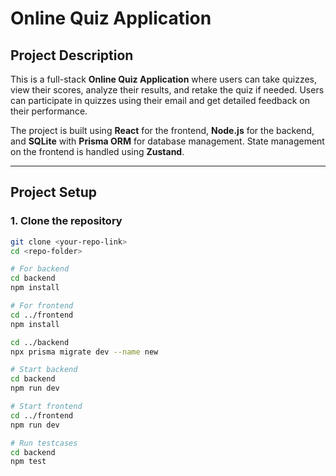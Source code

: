 # Online Quiz Application

## Project Description
This is a full-stack **Online Quiz Application** where users can take quizzes, view their scores, analyze their results, and retake the quiz if needed. 
Users can participate in quizzes using their email and get detailed feedback on their performance.  

The project is built using **React** for the frontend, **Node.js** for the backend, and **SQLite** with **Prisma ORM** for database management. 
State management on the frontend is handled using **Zustand**.  

---

## Project Setup

### 1. Clone the repository
```bash
git clone <your-repo-link>
cd <repo-folder>

# For backend
cd backend
npm install

# For frontend
cd ../frontend
npm install

cd ../backend
npx prisma migrate dev --name new

# Start backend
cd backend
npm run dev

# Start frontend
cd ../frontend
npm run dev

# Run testcases 
cd backend
npm test
